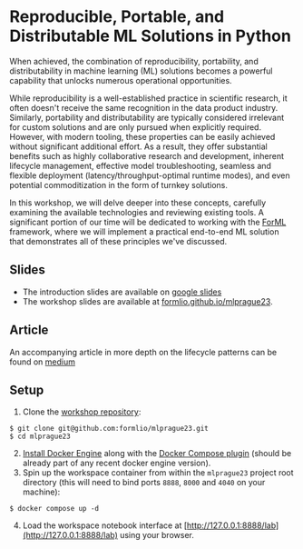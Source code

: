 Reproducible, Portable, and Distributable ML Solutions in Python
================================================================

When achieved, the combination of reproducibility, portability, and distributability in machine
learning (ML) solutions becomes a powerful capability that unlocks numerous operational
opportunities.

While reproducibility is a well-established practice in scientific research, it often doesn't
receive the same recognition in the data product industry. Similarly, portability and
distributability are typically considered irrelevant for custom solutions and are only pursued when
explicitly required. However, with modern tooling, these properties can be easily achieved without
significant additional effort. As a result, they offer substantial benefits such as highly
collaborative research and development, inherent lifecycle management, effective model
troubleshooting, seamless and flexible deployment (latency/throughput-optimal runtime modes), and
even potential commoditization in the form of turnkey solutions.

In this workshop, we will delve deeper into these concepts, carefully examining the available
technologies and reviewing existing tools. A significant portion of our time will be dedicated
to working with the [ForML](http://forml.io) framework, where we will implement a practical
end-to-end ML solution that demonstrates all of these principles we've discussed.


Slides
------
* The introduction slides are available on [google slides](https://tinyurl.com/5t34erst)
* The workshop slides are available at [formlio.github.io/mlprague23](https://formlio.github.io/mlprague23/).

Article
--------------
An accompanying article in more depth on the lifecycle patterns can be found on [medium](https://towardsdatascience.com/understanding-ml-product-lifecycle-patterns-a39c18302452)


Setup
-----

1. Clone the [workshop repository](https://github.com/formlio/mlprague23):
```shell
$ git clone git@github.com:formlio/mlprague23.git
$ cd mlprague23
```
2. [Install Docker Engine](https://docs.docker.com/engine/install/) along with the
[Docker Compose plugin](https://docs.docker.com/compose/install/) (should be already part of any
recent docker engine version).
3. Spin up the workspace container from within the `mlprague23` project root directory (this will
need to bind ports `8888`, `8000` and `4040` on your machine):
```shell
$ docker compose up -d
```
4. Load the workspace notebook interface at [http://127.0.0.1:8888/lab](http://127.0.0.1:8888/lab)
using your browser.
